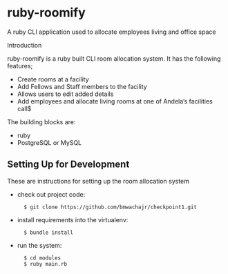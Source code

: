 # ruby-roomify
A ruby CLI application used to allocate employees living and office space

Introduction

ruby-roomify is a ruby built CLI room allocation system.
It has the following features;
* Create rooms at a facility
* Add Fellows and Staff members to the facility
* Allows users to edit added details
* Add employees and allocate living rooms  at one of Andela’s facilities call$

The building blocks are:

* ruby
* PostgreSQL or MySQL

## Setting Up for Development

These are instructions for setting up the room allocation system

* check out project code:

        $ git clone https://github.com/bmwachajr/checkpoint1.git

* install requirements into the virtualenv:

        $ bundle install

* run the system:

        $ cd modules
        $ ruby main.rb
